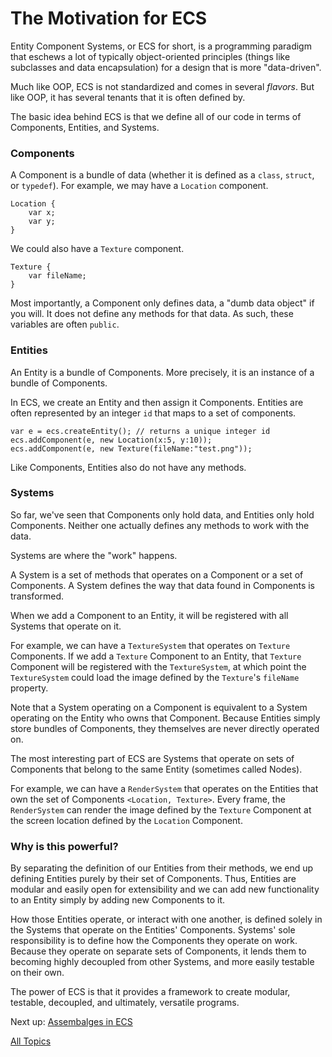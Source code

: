 The Motivation for ECS
==

Entity Component Systems, or ECS for short, is a programming paradigm that eschews a lot of typically object-oriented principles (things like subclasses and data encapsulation) for a design that is more "data-driven".

Much like OOP, ECS is not standardized and comes in several *flavors*. But like OOP, it has several tenants that it is often defined by. 

The basic idea behind ECS is that we define all of our code in terms of Components, Entities, and Systems.

### Components
A Component is a bundle of data (whether it is defined as a `class`, `struct`, or `typedef`). For example, we may have a `Location` component.

~~~
Location {
    var x;
    var y;
}
~~~

We could also have a `Texture` component.

~~~
Texture {
    var fileName;
}
~~~

Most importantly, a Component only defines data, a "dumb data object" if you will. It does not define any methods for that data. As such, these variables are often `public`.

### Entities

An Entity is a bundle of Components. More precisely, it is an instance of a bundle of Components.

In ECS, we create an Entity and then assign it Components. Entities are often represented by an integer `id` that maps to a set of components.

~~~
var e = ecs.createEntity(); // returns a unique integer id
ecs.addComponent(e, new Location(x:5, y:10));
ecs.addComponent(e, new Texture(fileName:"test.png"));
~~~

Like Components, Entities also do not have any methods.

### Systems

So far, we've seen that Components only hold data, and Entities only hold Components. Neither one actually defines any methods to work with the data.

Systems are where the "work" happens.

A System is a set of methods that operates on a Component or a set of Components. A System defines the way that data found in Components is transformed.

When we add a Component to an Entity, it will be registered with all Systems that operate on it. 

For example, we can have a `TextureSystem` that operates on `Texture` Components. If we add a `Texture` Component to an Entity, that `Texture` Component will be registered with the `TextureSystem`, at which point the `TextureSystem` could load the image defined by the `Texture`'s `fileName` property.

Note that a System operating on a Component is equivalent to a System operating on the Entity who owns that Component. Because Entities simply store bundles of Components, they themselves are never directly operated on.

The most interesting part of ECS are Systems that operate on sets of Components that belong to the same Entity (sometimes called Nodes).

For example, we can have a `RenderSystem` that operates on the Entities that own the set of Components `<Location, Texture>`. Every frame, the `RenderSystem` can render the image defined by the `Texture` Component at the screen location defined by the `Location` Component.

### Why is this powerful?

By separating the definition of our Entities from their methods, we end up defining Entities purely by their set of Components. Thus, Entities are modular and easily open for extensibility and we can add new functionality to an Entity simply by adding new Components to it.

How those Entities operate, or interact with one another, is defined solely in the Systems that operate on the Entities' Components. Systems' sole responsibility is to define how the Components they operate on work. Because they operate on separate sets of Components, it lends them to becoming highly decoupled from other Systems, and more easily testable on their own.

The power of ECS is that it provides a framework to create modular, testable, decoupled, and ultimately, versatile programs.

Next up: [Assembalges in ECS](https://github.com/dyarosla/dataflow/blob/master/ecs_assemblages.md)

[All Topics](https://github.com/dyarosla/D-ECS)
